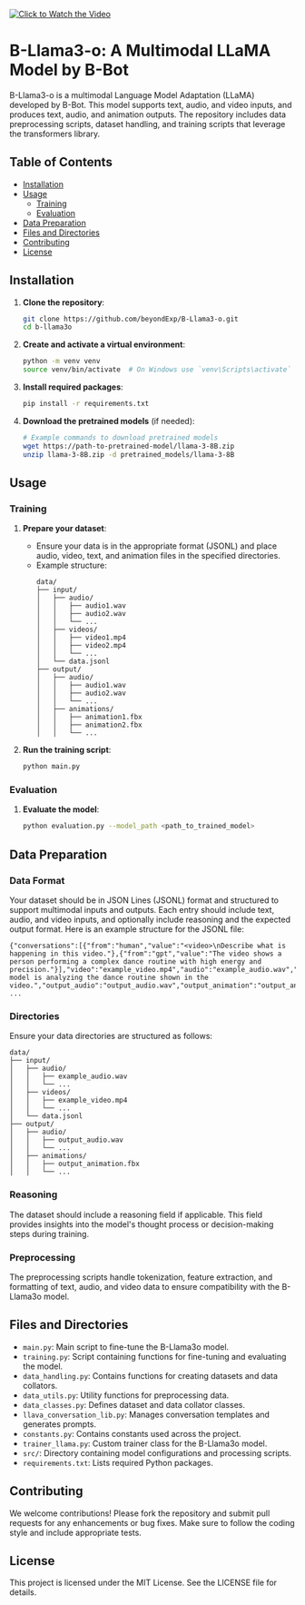 [![Click to Watch the Video](https://img.youtube.com/vi/d00dspatedA/0.jpg)](https://www.youtube.com/watch?v=d00dspatedA)

# B-Llama3-o: A Multimodal LLaMA Model by B-Bot

B-Llama3-o is a multimodal Language Model Adaptation (LLaMA) developed by B-Bot. This model supports text, audio, and video inputs, and produces text, audio, and animation outputs. The repository includes data preprocessing scripts, dataset handling, and training scripts that leverage the transformers library.

## Table of Contents

- [Installation](#installation)
- [Usage](#usage)
   - [Training](#training)
   - [Evaluation](#evaluation)
- [Data Preparation](#data-preparation)
- [Files and Directories](#files-and-directories)
- [Contributing](#contributing)
- [License](#license)

## Installation

1. **Clone the repository**:
    ```bash
    git clone https://github.com/beyondExp/B-Llama3-o.git
    cd b-llama3o
    ```

2. **Create and activate a virtual environment**:
    ```bash
    python -m venv venv
    source venv/bin/activate  # On Windows use `venv\Scripts\activate`
    ```

3. **Install required packages**:
    ```bash
    pip install -r requirements.txt
    ```

4. **Download the pretrained models** (if needed):
    ```bash
    # Example commands to download pretrained models
    wget https://path-to-pretrained-model/llama-3-8B.zip
    unzip llama-3-8B.zip -d pretrained_models/llama-3-8B
    ```

## Usage

### Training

1. **Prepare your dataset**:
   - Ensure your data is in the appropriate format (JSONL) and place audio, video, text, and animation files in the specified directories.
   - Example structure:
     ```
     data/
     ├── input/
     │   ├── audio/
     │   │   ├── audio1.wav
     │   │   ├── audio2.wav
     │   │   └── ...
     │   ├── videos/
     │   │   ├── video1.mp4
     │   │   ├── video2.mp4
     │   │   └── ...
     │   └── data.jsonl
     ├── output/
     │   ├── audio/
     │   │   ├── audio1.wav
     │   │   ├── audio2.wav
     │   │   └── ...
     │   ├── animations/
     │   │   ├── animation1.fbx
     │   │   ├── animation2.fbx
     │   │   └── ...
     ```

2. **Run the training script**:
    ```bash
    python main.py
    ```

### Evaluation

1. **Evaluate the model**:
    ```bash
    python evaluation.py --model_path <path_to_trained_model>
    ```

## Data Preparation

### Data Format

Your dataset should be in JSON Lines (JSONL) format and structured to support multimodal inputs and outputs. Each entry should include text, audio, and video inputs, and optionally include reasoning and the expected output format. Here is an example structure for the JSONL file:

```
{"conversations":[{"from":"human","value":"<video>\nDescribe what is happening in this video."},{"from":"gpt","value":"The video shows a person performing a complex dance routine with high energy and precision."}],"video":"example_video.mp4","audio":"example_audio.wav","reasoning":"The model is analyzing the dance routine shown in the video.","output_audio":"output_audio.wav","output_animation":"output_animation.fbx"}
...
```

### Directories

Ensure your data directories are structured as follows:

```
data/
├── input/
│   ├── audio/
│   │   ├── example_audio.wav
│   │   └── ...
│   ├── videos/
│   │   ├── example_video.mp4
│   │   └── ...
│   └── data.jsonl
├── output/
│   ├── audio/
│   │   ├── output_audio.wav
│   │   └── ...
│   ├── animations/
│   │   ├── output_animation.fbx
│   │   └── ...
```

### Reasoning

The dataset should include a reasoning field if applicable. This field provides insights into the model's thought process or decision-making steps during training.

### Preprocessing

The preprocessing scripts handle tokenization, feature extraction, and formatting of text, audio, and video data to ensure compatibility with the B-Llama3o model.

## Files and Directories

- `main.py`: Main script to fine-tune the B-Llama3o model.
- `training.py`: Script containing functions for fine-tuning and evaluating the model.
- `data_handling.py`: Contains functions for creating datasets and data collators.
- `data_utils.py`: Utility functions for preprocessing data.
- `data_classes.py`: Defines dataset and data collator classes.
- `llava_conversation_lib.py`: Manages conversation templates and generates prompts.
- `constants.py`: Contains constants used across the project.
- `trainer_llama.py`: Custom trainer class for the B-Llama3o model.
- `src/`: Directory containing model configurations and processing scripts.
- `requirements.txt`: Lists required Python packages.

## Contributing

We welcome contributions! Please fork the repository and submit pull requests for any enhancements or bug fixes. Make sure to follow the coding style and include appropriate tests.

## License

This project is licensed under the MIT License. See the LICENSE file for details.
